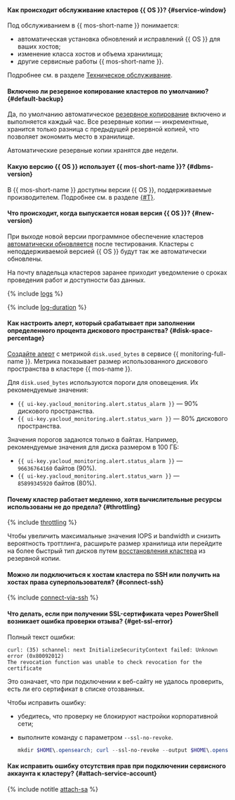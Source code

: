 #### Как происходит обслуживание кластеров {{ OS }}? {#service-window}

Под обслуживанием в {{ mos-short-name }} понимается:

* автоматическая установка обновлений и исправлений {{ OS }} для ваших хостов;
* изменение класса хостов и объема хранилища;
* другие сервисные работы {{ mos-short-name }}.

Подробнее см. в разделе [Техническое обслуживание](../../managed-opensearch/concepts/maintenance.md).

#### Включено ли резервное копирование кластеров по умолчанию? {#default-backup}

Да, по умолчанию автоматическое [резервное копирование](../../managed-opensearch/concepts/backup.md) включено и выполняется каждый час. Все резервные копии — инкрементные, хранится только разница с предыдущей резервной копией, что позволяет экономить место в хранилище.

Автоматические резервные копии хранятся две недели.

#### Какую версию {{ OS }} использует {{ mos-short-name }}? {#dbms-version}

В {{ mos-short-name }} доступны версии {{ OS }}, поддерживаемые производителем. Подробнее см. в разделе [{#T}](../../managed-opensearch/concepts/update-policy.md).

#### Что происходит, когда выпускается новая версия {{ OS }}? {#new-version}

При выходе новой версии программное обеспечение кластеров [автоматически обновляется](../../managed-opensearch/concepts/update-policy.md) после тестирования. Кластеры с неподдерживаемой версией {{ OS }} будут так же автоматически обновлены.

На почту владельца кластеров заранее приходит уведомление о сроках проведения работ и доступности баз данных.

{% include [logs](../logs.md) %}

{% include [log-duration](../../_includes/mdb/log-duration-qa.md) %}

#### Как настроить алерт, который срабатывает при заполнении определенного процента дискового пространства? {#disk-space-percentage}

[Создайте алерт](../../managed-opensearch/operations/monitoring.md#monitoring-integration) с метрикой `disk.used_bytes` в сервисе {{ monitoring-full-name }}. Метрика показывает размер использованного дискового пространства в кластере {{ mos-name }}.

Для `disk.used_bytes` используются пороги для оповещения. Их рекомендуемые значения:

* `{{ ui-key.yacloud_monitoring.alert.status_alarm }}` — 90% дискового пространства.
* `{{ ui-key.yacloud_monitoring.alert.status_warn }}` — 80% дискового пространства.

Значения порогов задаются только в байтах. Например, рекомендуемые значения для диска размером в 100 ГБ:

* `{{ ui-key.yacloud_monitoring.alert.status_alarm }}` — `96636764160` байтов (90%).
* `{{ ui-key.yacloud_monitoring.alert.status_warn }}` — `85899345920` байтов (80%).

#### Почему кластер работает медленно, хотя вычислительные ресурсы использованы не до предела? {#throttling}

{% include [throttling](../throttling.md) %}

Чтобы увеличить максимальные значения IOPS и bandwidth и снизить вероятность троттлинга, расширьте размер хранилища или перейдите на более быстрый тип дисков путем [восстановления кластера](../../managed-opensearch/operations/cluster-backups.md#restore) из резервной копии.

#### Можно ли подключиться к хостам кластера по SSH или получить на хостах права суперпользователя? {#connect-ssh}

{% include [connect-via-ssh](../../_includes/mdb/connect-via-ssh.md) %}

#### Что делать, если при получении SSL-сертификата через PowerShell возникает ошибка проверки отзыва? {#get-ssl-error}

Полный текст ошибки:

```text
curl: (35) schannel: next InitializeSecurityContext failed: Unknown error (0x80092012)
The revocation function was unable to check revocation for the certificate
```
Это означает, что при подключении к веб-сайту не удалось проверить, есть ли его сертификат в списке отозванных.

Чтобы исправить ошибку:

* убедитесь, что проверку не блокируют настройки корпоративной сети;
* выполните команду с параметром `--ssl-no-revoke`.

   ```powershell
   mkdir $HOME\.opensearch; curl --ssl-no-revoke --output $HOME\.opensearch\root.crt {{ crt-web-path }}
   ```

#### Как исправить ошибку отсутствия прав при подключении сервисного аккаунта к кластеру? {#attach-service-account}

{% include notitle [attach-sa](../../_qa/attach-sa.md) %}

